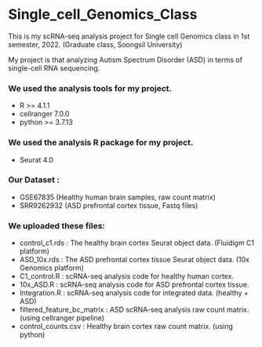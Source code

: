 # Single_cell_Genomics_Class

This is my scRNA-seq analysis project for Single cell Genomics class in 1st semester, 2022. (Graduate class, Soongsil University)

My project is that analyzing Autism Spectrum Disorder (ASD) in terms of single-cell RNA sequencing.

### We used the analysis tools for my project.
* R >= 4.1.1
* cellranger 7.0.0
* python >= 3.7.13

### We used the analysis R package for my project.
* Seurat 4.0

### Our Dataset :
* GSE67835 (Healthy human brain samples, raw count matrix)
* SRR9262932 (ASD prefrontal cortex tissue, Fastq files)

### We uploaded these files:
* control_c1.rds : The healthy brain cortex Seurat object data. (Fluidigm C1 platform)
* ASD_10x.rds : The ASD prefrontal cortex tissue Seurat object data. (10x Genomics platform)
* C1_control.R : scRNA-seq analysis code for healthy human cortex.
* 10x_ASD.R : scRNA-seq analysis code for ASD prefrontal cortex tissue.
* Integration.R : scRNA-seq analysis code for integrated data. (healthy + ASD)
* filtered_feature_bc_matrix : ASD scRNA-seq analysis raw count matrix. (using cellranger pipeline)
* control_counts.csv : Healthy brain cortex raw count matrix. (using python)
